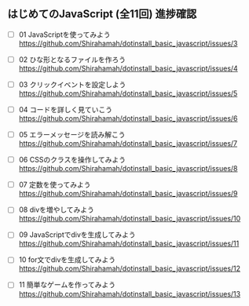 ## はじめてのJavaScript (全11回) 進捗確認

- [ ] 01 JavaScriptを使ってみよう  
 https://github.com/Shirahamah/dotinstall_basic_javascript/issues/3
- [ ] 02 ひな形となるファイルを作ろう  
 https://github.com/Shirahamah/dotinstall_basic_javascript/issues/4
- [ ] 03 クリックイベントを設定しよう  
 https://github.com/Shirahamah/dotinstall_basic_javascript/issues/5
- [ ] 04 コードを詳しく見ていこう  
 https://github.com/Shirahamah/dotinstall_basic_javascript/issues/6
- [ ] 05 エラーメッセージを読み解こう  
 https://github.com/Shirahamah/dotinstall_basic_javascript/issues/7
- [ ] 06 CSSのクラスを操作してみよう  
 https://github.com/Shirahamah/dotinstall_basic_javascript/issues/8
- [ ] 07 定数を使ってみよう  
 https://github.com/Shirahamah/dotinstall_basic_javascript/issues/9
- [ ] 08 divを増やしてみよう  
 https://github.com/Shirahamah/dotinstall_basic_javascript/issues/10
- [ ] 09 JavaScriptでdivを生成してみよう  
 https://github.com/Shirahamah/dotinstall_basic_javascript/issues/11
- [ ] 10 for文でdivを生成してみよう  
 https://github.com/Shirahamah/dotinstall_basic_javascript/issues/12
- [ ] 11 簡単なゲームを作ってみよう  
 https://github.com/Shirahamah/dotinstall_basic_javascript/issues/13

